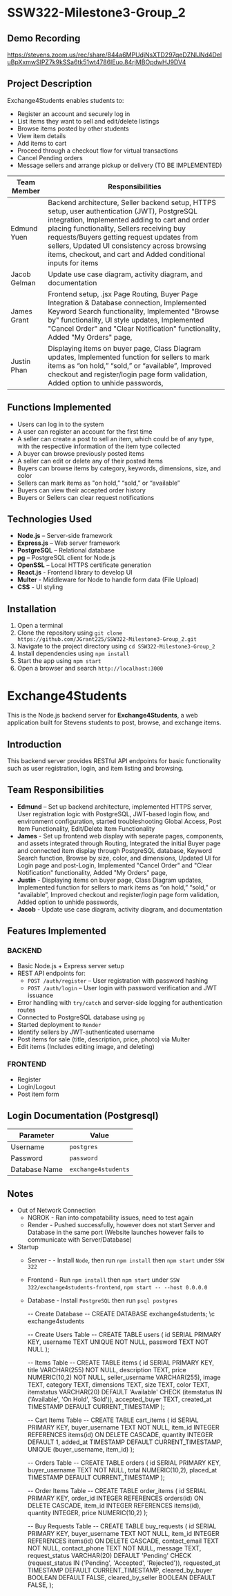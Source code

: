 # SSW322-Milestone3-Group_2

## Demo Recording
https://stevens.zoom.us/rec/share/844a6MPUdjNsXTD297qeDZNlJNd4DeluBpXxmwSlPZ7k9kSSa6tk51wt4786lEuo.84rjMBOpdwHJ9DV4

## Project Description

Exchange4Students enables students to:
- Register an account and securely log in
- List items they want to sell and edit/delete listings
- Browse items posted by other students
- View item details
- Add items to cart
- Proceed through a checkout flow for virtual transactions
- Cancel Pending orders
- Message sellers and arrange pickup or delivery (TO BE IMPLEMENTED)

| Team Member      | Responsibilities |
|------------------|------------------|
| Edmund Yuen      | Backend architecture, Seller backend setup, HTTPS setup, user authentication (JWT), PostgreSQL integration, Implemented adding to cart and order placing functionality, Sellers receiving buy requests/Buyers getting request updates from sellers, Updated UI consistency across browsing items, checkout, and cart and Added conditional inputs for items |
| Jacob Gelman     | Update use case diagram, activity diagram, and documentation
| James Grant      | Frontend setup, .jsx Page Routing, Buyer Page Integration & Database connection, Implemented Keyword Search functionality, Implemented "Browse by" functionality, UI style updates, Implemented "Cancel Order" and "Clear Notification" functionality, Added "My Orders" page,
| Justin Phan      | Displaying items on buyer page, Class Diagram updates, Implemented function for sellers to mark items as “on hold,” “sold,” or “available”, Improved checkout and register/login page form validation, Added option to unhide passwords,

## Functions Implemented
- Users can log in to the system
- A user can register an account for the first time
- A seller can create a post to sell an item, which could be of any type, with the respective information of the item type collected
- A buyer can browse previously posted items
- A seller can edit or delete any of their posted items
- Buyers can browse items by category, keywords, dimensions, size, and color
- Sellers can mark items as "on hold,” “sold,” or “available”
- Buyers can view their accepted order history
- Buyers or Sellers can clear request notifications

## Technologies Used

- **Node.js** – Server-side framework
- **Express.js** – Web server framework
- **PostgreSQL** – Relational database
- **pg** – PostgreSQL client for Node.js
- **OpenSSL** – Local HTTPS certificate generation
- **React.js** - Frontend library to develop UI
- **Multer** - Middleware for Node to handle form data (File Upload)
- **CSS** - UI styling

## Installation
1. Open a terminal
2. Clone the repository using `git clone https://github.com/JGrant225/SSW322-Milestone3-Group_2.git`
3. Navigate to the project directory using `cd SSW322-Milestone3-Group_2`
4. Install dependencies using `npm install` 
5. Start the app using `npm start`
6. Open a browser and search `http://localhost:3000`

# Exchange4Students

This is the Node.js backend server for **Exchange4Students**, a web application built for Stevens students to post, browse, and exchange items.

## Introduction

This backend server provides RESTful API endpoints for basic functionality such as user registration, login, and item listing and browsing.

## Team Responsibilities

- **Edmund** – Set up backend architecture, implemented HTTPS server, User registration logic with PostgreSQL, JWT-based login flow, and environment configuration, started troubleshooting Global Access, Post Item Functionality, Edit/Delete Item Functionality
- **James** - Set up frontend web display with seperate pages, components, and assets integrated through Routing, Integrated the initial Buyer page and connected item display through PostgreSQL database, Keyword Search function, Browse by size, color, and dimensions, Updated UI for Login page and post-Login, Implemented "Cancel Order" and "Clear Notification" functionality, Added "My Orders" page,
- **Justin** - Displaying items on buyer page, Class Diagram updates, Implemented function for sellers to mark items as “on hold,” “sold,” or “available”, Improved checkout and register/login page form validation, Added option to unhide passwords,
- **Jacob** - Update use case diagram, activity diagram, and documentation

## Features Implemented

### BACKEND
- Basic Node.js + Express server setup
- REST API endpoints for:
  - `POST /auth/register` – User registration with password hashing
  - `POST /auth/login` – User login with password verification and JWT issuance
- Error handling with `try/catch` and server-side logging for authentication routes
- Connected to PostgreSQL database using `pg`
- Started deployment to `Render`
- Identify sellers by JWT-authenticated username
- Post items for sale (title, description, price, photo) via Multer
- Edit items (Includes editing image, and deleting)

### FRONTEND
- Register
- Login/Logout
- Post item form

## Login Documentation (Postgresql)

| Parameter       | Value              |
|-----------------|--------------------|
| Username        | `postgres`         |
| Password        | `password`         |
| Database Name   | `exchange4students`|

## Notes
- Out of Network Connection
  - NGROK - Ran into compatability issues, need to test again
  - Render - Pushed successfully, however does not start Server and Database in the same port (Website launches however fails to communicate with Server/Database)
- Startup
  - Server - - Install `Node`, then run `npm install` then `npm start` under `SSW 322`
  - Frontend - Run `npm install` then `npm start` under `SSW 322/exchange4students-frontend`, `npm start -- --host 0.0.0.0`
  - Database - Install `PostgreSQL` then run `psql postgres`
    
    -- Create Database --
    CREATE DATABASE exchange4students;
    \c exchange4students

    -- Create Users Table --
    CREATE TABLE users (
      id SERIAL PRIMARY KEY,
      username TEXT UNIQUE NOT NULL,
      password TEXT NOT NULL
    );

    -- Items Table --
    CREATE TABLE items (
      id SERIAL PRIMARY KEY,
      title VARCHAR(255) NOT NULL,
      description TEXT,
      price NUMERIC(10,2) NOT NULL,
      seller_username VARCHAR(255),
      image TEXT,
      category TEXT,
      dimensions TEXT,
      size TEXT,
      color TEXT,
      itemstatus VARCHAR(20) DEFAULT 'Available' CHECK (itemstatus IN ('Available', 'On Hold', 'Sold')),
      accepted_buyer TEXT,
      created_at TIMESTAMP DEFAULT CURRENT_TIMESTAMP
    );

    -- Cart Items Table --
    CREATE TABLE cart_items (
      id SERIAL PRIMARY KEY,
      buyer_username TEXT NOT NULL,
      item_id INTEGER REFERENCES items(id) ON DELETE CASCADE,
      quantity INTEGER DEFAULT 1,
      added_at TIMESTAMP DEFAULT CURRENT_TIMESTAMP,
      UNIQUE (buyer_username, item_id)
    );

    -- Orders Table --
    CREATE TABLE orders (
      id SERIAL PRIMARY KEY,
      buyer_username TEXT NOT NULL,
      total NUMERIC(10,2),
      placed_at TIMESTAMP DEFAULT CURRENT_TIMESTAMP
    );

    -- Order Items Table --
    CREATE TABLE order_items (
      id SERIAL PRIMARY KEY,
      order_id INTEGER REFERENCES orders(id) ON DELETE CASCADE,
      item_id INTEGER REFERENCES items(id),
      quantity INTEGER,
      price NUMERIC(10,2)
    );

    -- Buy Requests Table --
    CREATE TABLE buy_requests (
      id SERIAL PRIMARY KEY,
      buyer_username TEXT NOT NULL,
      item_id INTEGER REFERENCES items(id) ON DELETE CASCADE,
      contact_email TEXT NOT NULL,
      contact_phone TEXT NOT NULL,
      message TEXT,
      request_status VARCHAR(20) DEFAULT 'Pending' CHECK (request_status IN ('Pending', 'Accepted', 'Rejected')),
      requested_at TIMESTAMP DEFAULT CURRENT_TIMESTAMP,
      cleared_by_buyer BOOLEAN DEFAULT FALSE,
      cleared_by_seller BOOLEAN DEFAULT FALSE,
    );
